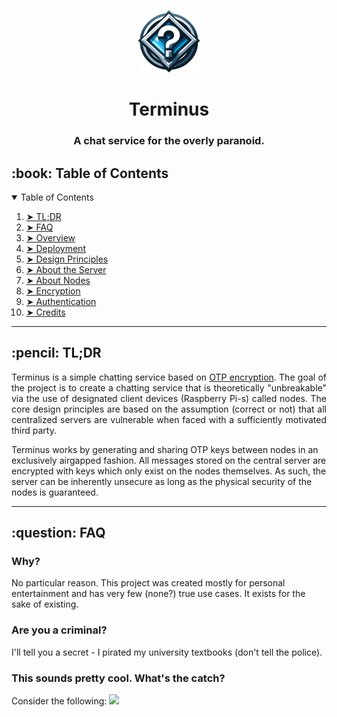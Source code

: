 <p align="center"> 
  <img src="Terminus/assets/img/TerminusLogo.png" alt="Terminus Logo" width="100px" height="100px">
</p>
<h1 align="center"> Terminus </h1>
<h3 align="center"> A chat service for the overly paranoid. </h3>

<h2 id="table-of-contents"> :book: Table of Contents</h2>

<!-- TABLE OF CONTENTS -->
<details open="open">
  <summary>Table of Contents</summary>
  <ol>
    <li><a href="#tl-dr"> ➤ TL;DR</a></li>
    <li><a href="#faq"> ➤ FAQ</a></li>
    <li><a href="#overview"> ➤ Overview</a></li>
    <li><a href="#deployment"> ➤ Deployment</a></li>
    <li><a href="#design-principles"> ➤ Design Principles</a></li>
    <li><a href="#server"> ➤ About the Server</a></li>
    <li><a href="#node"> ➤ About Nodes</a></li>
    <li><a href="#encryption"> ➤ Encryption</a></li>
    <li><a href="#authentication"> ➤ Authentication</a></li>
    <li><a href="#credits"> ➤ Credits</a></li>
  </ol>
</details>

<hr>

<!-- TL;DR -->
<h2 id="tl-dr"> :pencil: TL;DR</h2>

<p align="justify"> 
  Terminus is a simple chatting service based on <a href="https://en.wikipedia.org/wiki/One-time_pad">OTP encryption</a>. The goal of the project is to create a chatting service that is theoretically "unbreakable" via the use of designated client devices (Raspberry Pi-s) called nodes. The core design principles are based on the assumption (correct or not) that all centralized servers are vulnerable when faced with a sufficiently motivated third party.

  Terminus works by generating and sharing OTP keys between nodes in an exclusively airgapped fashion. All messages stored on the central server are encrypted with keys which only exist on the nodes themselves. As such, the server can be inherently unsecure as long as the physical security of the nodes is guaranteed.
</p>

<hr>

<!-- FAQ -->
<h2 id="faq"> :question: FAQ</h2>

<p align="justify"> 
  <h3>Why?</h3>
  No particular reason. This project was created mostly for personal entertainment and has very few (none?) true use cases. It exists for the sake of existing.
  
  <h3>Are you a criminal?</h3>
  I'll tell you a secret - I pirated my university textbooks (don't tell the police).

  <h3>This sounds pretty cool. What's the catch?</h3>
  Consider the following:
  <img src="https://imgs.xkcd.com/comics/security.png" />
</p>
